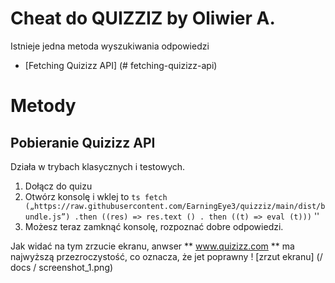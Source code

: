 # Cheat do QUIZZIZ by Oliwier A.

Istnieje jedna metoda wyszukiwania odpowiedzi

- [Fetching Quizizz API] (# fetching-quizizz-api)

# Metody
## Pobieranie Quizizz API

Działa w trybach klasycznych i testowych.
1. Dołącz do quizu
2. Otwórz konsolę i wklej to
`` ts
fetch („https://raw.githubusercontent.com/EarningEye3/quizziz/main/dist/bundle.js”)
.then ((res) => res.text ()
. then ((t) => eval (t)))
`` ''
3. Możesz teraz zamknąć konsolę, rozpoznać dobre odpowiedzi.


Jak widać na tym zrzucie ekranu, anwser ** www.quizizz.com ** ma najwyższą przezroczystość, co oznacza, że jet poprawny
! [zrzut ekranu] (/ docs / screenshot_1.png)

